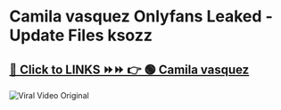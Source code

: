 
 # Camila vasquez Onlyfans Leaked - Update Files ksozz

## <h2><a href="https://clipsfans.com/Camila_vasquez&ref=git">🔗 Click to LINKS ⏩⏩ 👉 🟢 Camila vasquez </a></h2>

<a href="https://clipsfans.com/Camila_vasquez&ref=git" rel="nofollow" data-target="animated-image.originalLink"><img src="https://i.ibb.co.com/xMMVF88/686577567.gif" alt="Viral Video Original" style="max-width: 100%; display: inline-block;" data-target="animated-image.originalImage"></a>

